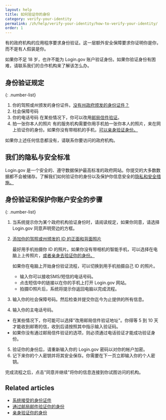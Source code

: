```yaml
---
layout: help
title: 如何验证你的身份
category: verify-your-identity
permalink: /zh/help/verify-your-identity/how-to-verify-your-identity/
order: 1
---
```


有的政府机构的应用程序要求身份验证。这一层额外安全保障要求你证明你是你，而不是有人假装是你。

如果你不足 18 岁，也许不能为 Login.gov 账户验证身份。如果你验证身份有困难，请联系我们的合作机构来了解该怎么办。

## 身份验证规定

{: .number-list}

1. 你的驾照或州颁发的身份证件。[没有州政府颁发的身份证件？](/zh/help/verify-your-identity/accepted-identification-documents/)
2. 社会保障号码
3. 你的电话号码
   在某些情况下，你可以改用[邮局信件验证](/zh/help/verify-your-identity/verify-your-address-by-mail/)。
4. 拍一张你本人的照片
   有的服务机构需要你用手机拍一张你本人的照片，来在网上验证你的身份。如果你没有带相机的手机，[可以亲身验证身份。](/zh/help/verify-your-identity/verify-your-identity-in-person/)

如果你上述任何信息都没有，请联系你要访问的政府机构。

## 我们的隐私与安全标准
Login.gov 是一个安全的、遵守数据保护最高标准的政府网站。你提交的大多数数据都不会被储存。了解我们如何验证你的身份以及保护你信息安全的[隐私和安全措施。](/zh/policy/)

## 身份验证和保护你账户安全的步骤

{: .number-list}
1. 当系统提示你为某个政府机构验证身份时，请阅读规定，如果你同意，请选择 Login.gov 同意声明旁边的方框。
2. [添加你的驾照或州颁发的 ID 的正面和背面照片](/help/verify-your-identity/how-to-take-photos-to-verify-your-identity/)

    最好用手机拍摄你 ID 的照片。如果你没有带相机的智能手机，可以选择在电脑上上传照片，[或者亲身去验证你的身份。](/help/verify-your-identity/verify-your-identity-in-person/)

    如果你在电脑上开始身份验证流程，可以切换到用手机拍摄自己 ID 的照片。
    * 输入你可以接收SMS/短信的电话号码。
    * 点击短信中的链接以在你的手机上打开 Login.gov 网站。
    * 拍摄ID照片后，系统将提示你返回电脑以完成流程。

3. 输入你的社会保障号码。然后检查并提交你迄今为止提供的所有信息。
4. 输入你的主电话号码。
  * 在某些情况下，你可能可以选择"改用邮局信件验证地址"。你得等 5 到 10 天才能收到邮寄的信，收到后请按照其中指示输入验证码。
  * 如果你没有通过邮局信件验证的选项，则必须通过电话验证才能成功验证身份。
5. 验证你的身份后，请重新输入你的 Login.gov 密码以对你的帐户加密。
6. 记下来你的个人密钥并将其安全保存。你需要在下一页立即输入你的个人密钥。

完成流程之后，点击"同意并继续"将你的信息连接到你试图访问的机构。

## Related articles

* [系统接受的身份证件](/zh/help/verify-your-identity/accepted-identification-documents/)
* [通过邮局邮件验证你的身份](/zh/help/verify-your-identity/verify-your-address-by-mail/)
* [亲身验证你的身份](/zh/help/verify-your-identity/verify-your-identity-in-person/)
